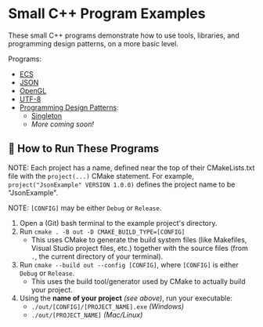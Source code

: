 # Small C++ Program Examples
These small C++ programs demonstrate how to use tools, libraries, and programming design patterns, on a more basic level.

Programs:
- [ECS](./ecs)
- [JSON](./json)
- [OpenGL](./opengl)
- [UTF-8](./utf-8)
- [Programming Design Patterns](./patterns):
    - [Singleton](./patterns/singleton)
    - _More coming soon!_

## 📜 How to Run These Programs
NOTE: Each project has a name, defined near the top of their CMakeLists.txt file with the `project(...)` CMake statement. For example, `project("JsonExample" VERSION 1.0.0)` defines the project name to be "JsonExample".

NOTE: `[CONFIG]` may be either `Debug` or `Release`.

1. Open a (Git) bash terminal to the example project's directory.
2. Run `cmake . -B out -D CMAKE_BUILD_TYPE=[CONFIG]`
    - This uses CMake to generate the build system files (like Makefiles, Visual Studio project files, etc.) together with the source files (from `.`, the current directory of your terminal).
3. Run `cmake --build out --config [CONFIG]`, where `[CONFIG]` is either `Debug` or `Release`.
    - This uses the build tool/generator used by CMake to actually build your project.
4. Using the **name of your project** _(see above)_, run your executable:
    - `./out/[CONFIG]/[PROJECT_NAME].exe` _(Windows)_
    - `./out/[PROJECT_NAME]` _(Mac/Linux)_
